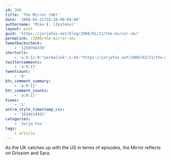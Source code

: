 ```yaml
---
id: 306
title: 'The Mirror (UK)'
date: '2008-02-21T15:38:00-08:00'
authorname: 'Mika E. (Ipstenu)'
layout: post
guid: 'https://jorjafox.net/blog/2008/02/21/the-mirror-uk/'
permalink: /2008/the-mirror-uk/
tweetbackscheck:
    - '1259704378'
shorturls:
    - 'a:4:{s:9:"permalink";s:46:"https://jorjafox.net/2008/02/21/the-mirror-uk/";s:7:"tinyurl";s:25:"http://tinyurl.com/n8jv9n";s:4:"isgd";s:18:"http://is.gd/531js";s:5:"bitly";s:20:"http://bit.ly/7KfQPR";}'
twittercomments:
    - 'a:0:{}'
tweetcount:
    - '0'
btc_comment_summary:
    - 'a:0:{}'
btc_comment_counts:
    - 'a:0:{}'
Views:
    - '1'
astra_style_timestamp_css:
    - '1634414431'
categories:
    - 'Jorja Fox'
tags:
    - article
---
```


As the UK catches up with the US in terms of episodes, the Mirror reflects on Grissom and Sara.
